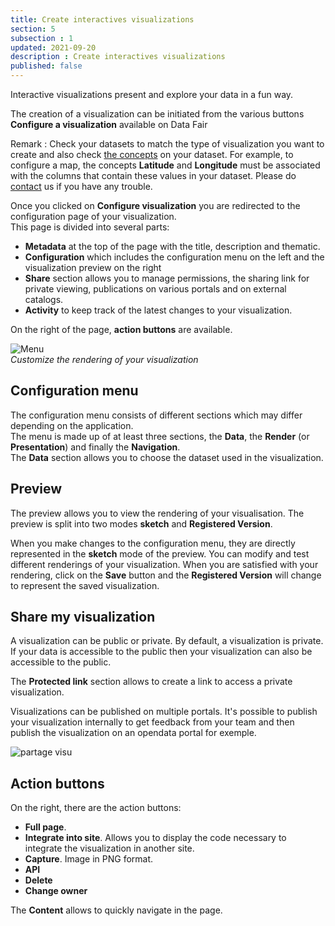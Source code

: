 ```yaml
---
title: Create interactives visualizations
section: 5
subsection : 1
updated: 2021-09-20
description : Create interactives visualizations
published: false
---
```

Interactive visualizations present and explore your data in a fun way.

The creation of a visualization can be initiated from the various buttons **Configure a visualization** available on Data Fair

Remark : Check your datasets to match the type of visualization you want to create and also check [the concepts](./user-guide-backoffice/concept) on your dataset.
For example, to configure a map, the concepts **Latitude** and **Longitude** must be associated with the columns that contain these values ​​in your dataset. Please do [contact](https://koumoul.com/contact) us if you have any trouble.

Once you clicked on **Configure visualization** you are redirected to the configuration page of your visualization.  
This page is divided into several parts:

* **Metadata** at the top of the page with the title, description and thematic.
* **Configuration** which includes the configuration menu on the left and the visualization preview on the right
* **Share** section allows you to manage permissions, the sharing link for private viewing, publications on various portals and on external catalogs.
* **Activity** to keep track of the latest changes to your visualization.
<p>
</p>

On the right of the page, **action buttons** are available.

![Menu](./images/user-guide-backoffice/add-reuse-config.jpg)  
*Customize the rendering of your visualization*

## Configuration menu

The configuration menu consists of different sections which may differ depending on the application.  
The menu is made up of at least three sections, the **Data**, the **Render** (or **Presentation**) and finally the **Navigation**.  
The **Data** section allows you to choose the dataset used in the visualization.

## Preview

The preview allows you to view the rendering of your visualisation. The preview is split into two modes **sketch** and **Registered Version**.  

When you make changes to the configuration menu, they are directly represented in the **sketch** mode of the preview. You can modify and test different renderings of your visualization. When you are satisfied with your rendering, click on the **Save** button and the **Registered Version** will change to represent the saved visualization.  


## Share my visualization

A visualization can be public or private. By default, a visualization is private.  
If your data is accessible to the public then your visualization can also be accessible to the public.  

The **Protected link** section allows to create a link to access a private visualization.

Visualizations can be published on multiple portals. It's possible to publish your visualization internally to get feedback from your team and then publish the visualization on an opendata portal for exemple.

![partage visu](./images/user-guide-backoffice/visu-partage.jpg)  

## Action buttons

On the right, there are the action buttons:

* **Full page**.
* **Integrate into site**. Allows you to display the code necessary to integrate the visualization in another site.
* **Capture**. Image in PNG format.
* **API**
* **Delete**
* **Change owner**
<p>
</p>

The **Content** allows to quickly navigate in the page.
